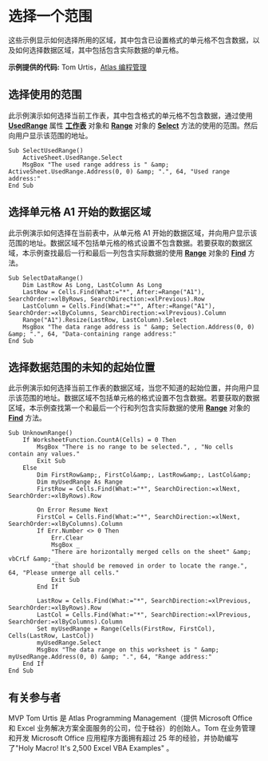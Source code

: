 
# 选择一个范围

这些示例显示如何选择所用的区域，其中包含已设置格式的单元格不包含数据，以及如何选择数据区域，其中包括包含实际数据的单元格。

 **示例提供的代码:** Tom Urtis，[Atlas 编程管理](http://www.atlaspm.com/)

## 选择使用的范围

此示例演示如何选择当前工作表，其中包含格式的单元格不包含数据，通过使用 **[UsedRange](f004b93c-d785-de19-1fb4-bbe0b2e9b6cd.md)** 属性 **[工作表](182b705e-854a-81cc-a4b0-59b942de55ae.md)** 对象和 **[Range](b8207778-0dcc-4570-1234-f130532cc8cd.md)** 对象的 **[Select](46c12f85-fae5-15ea-3500-81ff8be49cdb.md)** 方法的使用的范围。然后向用户显示该范围的地址。


```
Sub SelectUsedRange()
    ActiveSheet.UsedRange.Select
    MsgBox "The used range address is " &amp; ActiveSheet.UsedRange.Address(0, 0) &amp; ".", 64, "Used range address:"
End Sub
```


## 选择单元格 A1 开始的数据区域

此示例演示如何选择在当前表中，从单元格 A1 开始的数据区域，并向用户显示该范围的地址。数据区域不包括单元格的格式设置不包含数据。若要获取的数据区域，本示例查找最后一行和最后一列包含实际数据的使用 **[Range](b8207778-0dcc-4570-1234-f130532cc8cd.md)** 对象的 **[Find](d9585265-8164-cb4d-a9e3-262f6e06b6b8.md)** 方法。


```
Sub SelectDataRange()
    Dim LastRow As Long, LastColumn As Long
    LastRow = Cells.Find(What:="*", After:=Range("A1"), SearchOrder:=xlByRows, SearchDirection:=xlPrevious).Row
    LastColumn = Cells.Find(What:="*", After:=Range("A1"), SearchOrder:=xlByColumns, SearchDirection:=xlPrevious).Column
    Range("A1").Resize(LastRow, LastColumn).Select
    MsgBox "The data range address is " &amp; Selection.Address(0, 0) &amp; ".", 64, "Data-containing range address:"
End Sub
```


## 选择数据范围的未知的起始位置

此示例演示如何选择当前工作表的数据区域，当您不知道的起始位置，并向用户显示该范围的地址。数据区域不包括单元格的格式设置不包含数据。若要获取的数据区域，本示例查找第一个和最后一个行和列包含实际数据的使用 **[Range](b8207778-0dcc-4570-1234-f130532cc8cd.md)** 对象的 **[Find](d9585265-8164-cb4d-a9e3-262f6e06b6b8.md)** 方法。


```
Sub UnknownRange()
    If WorksheetFunction.CountA(Cells) = 0 Then
        MsgBox "There is no range to be selected.", , "No cells contain any values."
        Exit Sub
    Else
        Dim FirstRow&amp;, FirstCol&amp;, LastRow&amp;, LastCol&amp;
        Dim myUsedRange As Range
        FirstRow = Cells.Find(What:="*", SearchDirection:=xlNext, SearchOrder:=xlByRows).Row
        
        On Error Resume Next
        FirstCol = Cells.Find(What:="*", SearchDirection:=xlNext, SearchOrder:=xlByColumns).Column
        If Err.Number <> 0 Then
            Err.Clear
            MsgBox _
            "There are horizontally merged cells on the sheet" &amp; vbCrLf &amp; _
            "that should be removed in order to locate the range.", 64, "Please unmerge all cells."
            Exit Sub
        End If
        
        LastRow = Cells.Find(What:="*", SearchDirection:=xlPrevious, SearchOrder:=xlByRows).Row
        LastCol = Cells.Find(What:="*", SearchDirection:=xlPrevious, SearchOrder:=xlByColumns).Column
        Set myUsedRange = Range(Cells(FirstRow, FirstCol), Cells(LastRow, LastCol))
        myUsedRange.Select
        MsgBox "The data range on this worksheet is " &amp; myUsedRange.Address(0, 0) &amp; ".", 64, "Range address:"
    End If
End Sub
```


## 有关参与者
<a name="AboutContributor"> </a>

MVP Tom Urtis 是 Atlas Programming Management（提供 Microsoft Office 和 Excel 业务解决方案全面服务的公司，位于硅谷）的创始人。Tom 在业务管理和开发 Microsoft Office 应用程序方面拥有超过 25 年的经验，并协助编写了"Holy Macro! It's 2,500 Excel VBA Examples" 。

